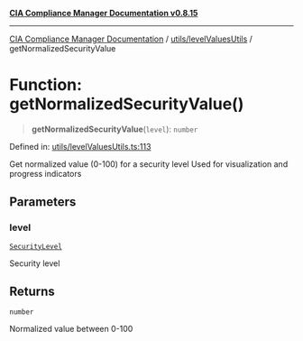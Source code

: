 [**CIA Compliance Manager Documentation v0.8.15**](../../../README.md)

***

[CIA Compliance Manager Documentation](../../../modules.md) / [utils/levelValuesUtils](../README.md) / getNormalizedSecurityValue

# Function: getNormalizedSecurityValue()

> **getNormalizedSecurityValue**(`level`): `number`

Defined in: [utils/levelValuesUtils.ts:113](https://github.com/Hack23/cia-compliance-manager/blob/50a3bb1fa64948444e36c06fee075b5043350db0/src/utils/levelValuesUtils.ts#L113)

Get normalized value (0-100) for a security level
Used for visualization and progress indicators

## Parameters

### level

[`SecurityLevel`](../../../types/cia/type-aliases/SecurityLevel.md)

Security level

## Returns

`number`

Normalized value between 0-100
